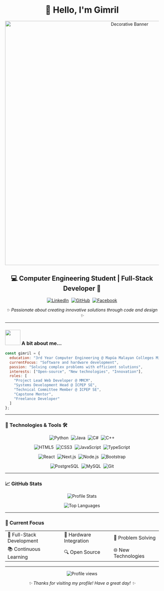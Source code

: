 # <div align="center">👋 Hello, I'm Gimril</div>

<div align="center">
  <img src="https://i.imgur.com/1ZvVkDc.gif" alt="Decorative Banner" width="800">
</div>

## <div align="center">💻 Computer Engineering Student | Full-Stack Developer 🚀</div>

<p align="center">
<a href="https://www.linkedin.com/in/gimril-lozarita-a4596a2a7/" target="_blank"><img src="https://img.shields.io/badge/LinkedIn-0077B5?style=for-the-badge&logo=linkedin&logoColor=white" alt="LinkedIn" /></a>&nbsp;
<a href="https://github.com/C4rboncopier" target="_blank"><img src="https://img.shields.io/badge/GitHub-100000?style=for-the-badge&logo=github&logoColor=white" alt="GitHub" /></a>&nbsp;
<a href="https://www.facebook.com/Glozarita11" target="_blank"><img src="https://img.shields.io/badge/Facebook-1877F2?style=for-the-badge&logo=facebook&logoColor=white" alt="Facebook" /></a>
</p>

<p align="center">
  <em>✨ Passionate about creating innovative solutions through code and design ✨</em>
</p>

---

### <img src="https://media.giphy.com/media/VgCDAzcKvsR6OM0uWg/giphy.gif" width="50"> A bit about me...  

```javascript
const gimril = {
  education: "3rd Year Computer Engineering @ Mapúa Malayan Colleges Mindanao",
  currentFocus: "Software and hardware development",
  passion: "Solving complex problems with efficient solutions",
  interests: ["Open-source", "New technologies", "Innovation"],
  roles: [
    "Project Lead Web Developer @ MMCM",
    "Systems Development Head @ ICPEP SE",
    "Technical Committee Member @ ICPEP SE",
    "Capstone Mentor",
    "Freelance Developer"
  ]
};
```

---

### 🔧 Technologies & Tools 🛠️

<div align="center">
  
  <!-- Languages -->
  <p align="center">
    <img src="https://img.shields.io/badge/Python-3776AB?style=for-the-badge&logo=python&logoColor=white" alt="Python" />&nbsp;
    <img src="https://img.shields.io/badge/Java-ED8B00?style=for-the-badge&logo=java&logoColor=white" alt="Java" />&nbsp;
    <img src="https://img.shields.io/badge/C%23-239120?style=for-the-badge&logo=c-sharp&logoColor=white" alt="C#" />&nbsp;
    <img src="https://img.shields.io/badge/C%2B%2B-00599C?style=for-the-badge&logo=c%2B%2B&logoColor=white" alt="C++" />
  </p>

  <!-- Web & Frameworks -->
  <p align="center">
    <img src="https://img.shields.io/badge/HTML5-E34F26?style=for-the-badge&logo=html5&logoColor=white" alt="HTML5" />&nbsp;
    <img src="https://img.shields.io/badge/CSS3-1572B6?style=for-the-badge&logo=css3&logoColor=white" alt="CSS3" />&nbsp;
    <img src="https://img.shields.io/badge/JavaScript-F7DF1E?style=for-the-badge&logo=javascript&logoColor=black" alt="JavaScript" />&nbsp;
    <img src="https://img.shields.io/badge/TypeScript-007ACC?style=for-the-badge&logo=typescript&logoColor=white" alt="TypeScript" />
  </p>
  
  <p align="center">
    <img src="https://img.shields.io/badge/React-20232A?style=for-the-badge&logo=react&logoColor=61DAFB" alt="React" />&nbsp;
    <img src="https://img.shields.io/badge/Next.js-000000?style=for-the-badge&logo=next.js&logoColor=white" alt="Next.js" />&nbsp;
    <img src="https://img.shields.io/badge/Node.js-43853D?style=for-the-badge&logo=node.js&logoColor=white" alt="Node.js" />&nbsp;
    <img src="https://img.shields.io/badge/Bootstrap-563D7C?style=for-the-badge&logo=bootstrap&logoColor=white" alt="Bootstrap" />
  </p>
  
  <!-- Databases & Tools -->
  <p align="center">
    <img src="https://img.shields.io/badge/PostgreSQL-316192?style=for-the-badge&logo=postgresql&logoColor=white" alt="PostgreSQL" />&nbsp;
    <img src="https://img.shields.io/badge/MySQL-00000F?style=for-the-badge&logo=mysql&logoColor=white" alt="MySQL" />&nbsp;
    <img src="https://img.shields.io/badge/Git-F05032?style=for-the-badge&logo=git&logoColor=white" alt="Git" />
  </p>
</div>

---

### 📈 GitHub Stats

<div align="center">
  
  ![Profile Stats](https://github-readme-stats.vercel.app/api?username=C4rboncopier&show_icons=true&theme=tokyonight)
  
  ![Top Languages](https://github-readme-stats.vercel.app/api/top-langs/?username=C4rboncopier&layout=compact&theme=tokyonight)
  
</div>

---

### 🌟 Current Focus

<div align="center">
  <table>
    <tr>
      <td>🎯 Full-Stack Development</td>
      <td>🤖 Hardware Integration</td>
      <td>🧠 Problem Solving</td>
    </tr>
    <tr>
      <td>📚 Continuous Learning</td>
      <td>🔍 Open Source</td>
      <td>🌐 New Technologies</td>
    </tr>
  </table>
</div>

---

<p align="center">
  <img src="https://komarev.com/ghpvc/?username=C4rboncopier&color=blueviolet&style=flat-square&label=Profile+Views" alt="Profile views" />
</p>

<div align="center">
  <p><em>✨ Thanks for visiting my profile! Have a great day! ✨</em></p>
</div> 
